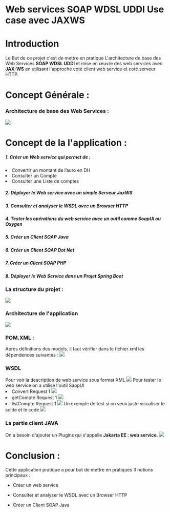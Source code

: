 <h1> Web services SOAP WDSL UDDI Use case avec JAXWS</h1>

<h1>Introduction</h1>

Le But de ce projet c'est de mettre en pratique L'architecture de base des Web Services <strong>SOAP
WDSL UDDI </strong> et mise en œuvre des web services avec <strong>JAX-WS</strong> en utilisant l'approche coté client 
web service et coté serveur HTTP.

<h1>Concept Générale :</h1>
<h3>Architecture de base des Web Services :</h3>
<img src="Capture/image6.png">
<h1>Concept de la l'application :</h1>
<h5>1. Créer un Web service qui permet de :</h5>
<li>Convertir un montant de l’auro en DH</li>
<li>Consulter un Compte</li>
<li>Consulter une Liste de comptes</li>
<h5>2. Déployer le Web service avec un simple Serveur JaxWS</h5>
<h5>3. Consulter et analyser le WSDL avec un Browser HTTP</h5>
<h5>4. Tester les opérations du web service avec un outil
comme SoapUI ou Oxygen</h5>
<h5>5. Créer un Client SOAP Java</h5>
<h5>6. Créer un Client SOAP Dot Net</h5>
<h5>7. Créer un Client SOAP PHP</h5>
<h5>8. Déployer le Web Service dans un Projet Spring Boot</h5>
<h3>La structure du projet :</h3>
<img src="Capture/image7.png">
<h3>Architecture de l'application </h3>
<img src="Capture/image8.png">
<h3>POM.XML :</h3>
Après définitions des models. il faut vérifier dans le fichier xml les dépendences suivantes :

<img src="Capture/image9.png">
<h3>WSDL</h3>
Pour voir la description de web service sous format XML
<img src="Capture/image10.png">
Pour tester le web service on a utilisé l'outil <stonge>SaopUI</stonge>
<li>Convert Request 1
<img src="Capture/image.png">
<li>getCompte Request 1
<img src="Capture/image2.png">
<li>listCompte Request 1
<img src="Capture/image3.png">
Un exemple de test si on veux juste visualiser le solde et le code
<img src="Capture/image4.png">
<h3>La partie client JAVA</h3>
On a besoin d'ajouter un Plugins qui s'appelle <strong>Jakarta EE : web service</strong>.
<img src="Capture/image5.png">
<h1>Conclusion :</h1>
Cette application pratique a pour but de mettre en pratiques 3 notions principaux :

- Créer un web service

- Consulter et analyser le WSDL avec un Browser HTTP

- Créer un Client SOAP Java


